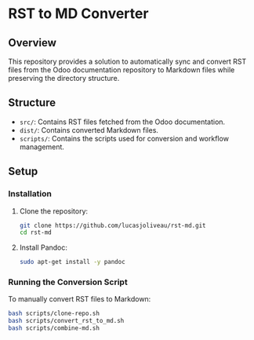 # RST to MD Converter

## Overview

This repository provides a solution to automatically sync and convert RST files from the Odoo documentation repository to Markdown files while preserving the directory structure.

## Structure

- `src/`: Contains RST files fetched from the Odoo documentation.
- `dist/`: Contains converted Markdown files.
- `scripts/`: Contains the scripts used for conversion and workflow management.

## Setup

### Installation

1. Clone the repository:

   ```sh
   git clone https://github.com/lucasjoliveau/rst-md.git
   cd rst-md
   ```

2. Install Pandoc:
   ```sh
   sudo apt-get install -y pandoc
   ```

### Running the Conversion Script

To manually convert RST files to Markdown:

```sh
bash scripts/clone-repo.sh
bash scripts/convert_rst_to_md.sh
bash scripts/combine-md.sh
```
